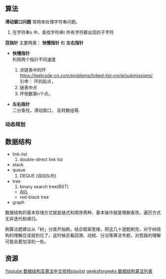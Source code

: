 ## 算法

**滑动窗口问题**
 常用来处理字符串问题。
 1. 在字符串s 中，查找字符串t 所有字符都出现的子字符
 
**双指针**
 主要两类： **快慢指针** 和 **左右指针** 
 * **快慢指针**  
   利用两个指针不同速度
   1. 求链表中的环  
	  https://leetcode-cn.com/problems/linked-list-cycle/submissions/  
	  引申： 环的起点，
   2. 链表中点
   3. 环倒数第n个点。
 
 * **左右指针**  
   二分查找，滑动窗口， 反转数组等.
 
### 动态规划

## 数据结构
* link-list
  1. double-direct link list
* stack
* queue
  1. DEQUE (双向队列)
* tree
  1. binary search tree(BST)
    - [AVL](AVL)
    - red-black tree
* graph

数据结构的基本存储方式就是链式和顺序两种，基本操作就是增删查改，遍历方式无非迭代和递归。

刷算法题建议从「树」分类开始刷，结合框架思维，把这几十道题刷完，对于树结构的理解应该就到位了。这时候去看回溯、动规、分治等算法专题，对思路的理解可能会更加深刻一些。

## 资源
  [Youtube 数据结构及算法中文视频playlist](https://www.youtube.com/playlist?list=PLoZQ0sz6CBHH_DngliTZAhHxamus0gofC)
  [geeksforgeeks 数据结构算法列表](https://www.geeksforgeeks.org/data-structures/)
